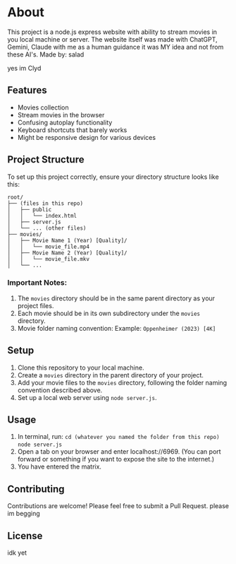 # About

This project is a node.js express website with ability to stream movies in you local machine or server.
The website itself was made with ChatGPT, Gemini, Claude with me as a human guidance it was MY idea and not from these AI's.
Made by: salad

yes im Clyd

## Features

- Movies collection
- Stream movies in the browser
- Confusing autoplay functionality
- Keyboard shortcuts that barely works
- Might be responsive design for various devices

## Project Structure

To set up this project correctly, ensure your directory structure looks like this:

```
root/
├── (files in this repo)
│   ├── public
│   │   └── index.html
│   ├── server.js
│   └── ... (other files)
├── movies/
│   ├── Movie Name 1 (Year) [Quality]/
│   │   └── movie_file.mp4
│   ├── Movie Name 2 (Year) [Quality]/
│   │   └── movie_file.mkv
│   └── ...
```

### Important Notes:

1. The `movies` directory should be in the same parent directory as your project files.
2. Each movie should be in its own subdirectory under the `movies` directory.
3. Movie folder naming convention:
     Example: `Oppenheimer (2023) [4K]`

## Setup

1. Clone this repository to your local machine.
2. Create a `movies` directory in the parent directory of your project.
3. Add your movie files to the `movies` directory, following the folder naming convention described above.
4. Set up a local web server using `node server.js`.

## Usage

1. In terminal, run:
  `cd (whatever you named the folder from this repo)`
  `node server.js`
3. Open a tab on your browser and enter localhost://6969. (You can port forward or something if you want to expose the site to the internet.)
4. You have entered the matrix.

## Contributing

Contributions are welcome! Please feel free to submit a Pull Request.
please im begging

## License

idk yet
